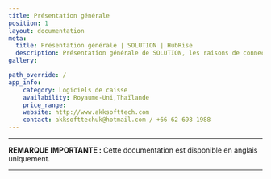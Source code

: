 ```yaml
---
title: Présentation générale
position: 1
layout: documentation
meta:
  title: Présentation générale | SOLUTION | HubRise
  description: Présentation générale de SOLUTION, les raisons de connecter SOLUTION à HubRise et les fonctionnalités de l'intégration avec HubRise.
gallery:

path_override: /
app_info:
    category: Logiciels de caisse
    availability: Royaume-Uni,Thaïlande
    price_range:
    website: http://www.akksofttech.com
    contact: akksofttechuk@hotmail.com / +66 62 698 1988
---
```


---

**REMARQUE IMPORTANTE :** Cette documentation est disponible <Link to="/apps/akk-softtech" addLocalePrefix={false}>en anglais uniquement</Link>.

---
